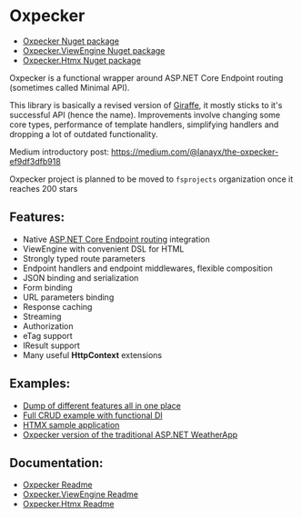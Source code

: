 # Oxpecker

* [Oxpecker Nuget package](https://www.nuget.org/packages/Oxpecker)
* [Oxpecker.ViewEngine Nuget package](https://www.nuget.org/packages/Oxpecker.ViewEngine)
* [Oxpecker.Htmx Nuget package](https://www.nuget.org/packages/Oxpecker.Htmx)

Oxpecker is a functional wrapper around ASP.NET Core Endpoint routing (sometimes called Minimal API).

This library is basically a revised version of [Giraffe](https://github.com/giraffe-fsharp/Giraffe), it mostly sticks to it's successful API (hence the name). Improvements involve changing some core types, performance of template handlers, simplifying handlers and dropping a lot of outdated functionality.

Medium introductory post: https://medium.com/@lanayx/the-oxpecker-ef9df3dfb918

Oxpecker project is planned to be moved to `fsprojects` organization once it reaches 200 stars

## Features:

- Native [ASP.NET Core Endpoint routing](https://learn.microsoft.com/en-us/aspnet/core/fundamentals/routing) integration
- ViewEngine with convenient DSL for HTML
- Strongly typed route parameters
- Endpoint handlers and endpoint middlewares, flexible composition
- JSON binding and serialization
- Form binding
- URL parameters binding
- Response caching
- Streaming
- Authorization
- eTag support
- IResult support
- Many useful **HttpContext** extensions

## Examples:
- [Dump of different features all in one place](https://github.com/Lanayx/Oxpecker/blob/main/examples/Basic)
- [Full CRUD example with functional DI](https://github.com/Lanayx/Oxpecker/blob/main/examples/CRUD)
- [HTMX sample application](https://github.com/Lanayx/Oxpecker/tree/main/examples/ContactApp)
- [Oxpecker version of the traditional ASP.NET WeatherApp](https://github.com/Lanayx/Oxpecker/tree/main/examples/WeatherApp)

## Documentation:

* [Oxpecker Readme](https://github.com/Lanayx/Oxpecker/blob/main/src/Oxpecker/README.md)
* [Oxpecker.ViewEngine Readme](https://github.com/Lanayx/Oxpecker/blob/main/src/Oxpecker.ViewEngine/README.md)
* [Oxpecker.Htmx Readme](https://github.com/Lanayx/Oxpecker/blob/main/src/Oxpecker.Htmx/README.md)
